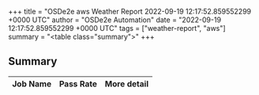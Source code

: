 +++
title = "OSDe2e aws Weather Report 2022-09-19 12:17:52.859552299 +0000 UTC"
author = "OSDe2e Automation"
date = "2022-09-19 12:17:52.859552299 +0000 UTC"
tags = ["weather-report", "aws"]
summary = "<table class=\"summary\"></table>"
+++
## Summary

| Job Name | Pass Rate | More detail |
|----------|-----------|-------------|




